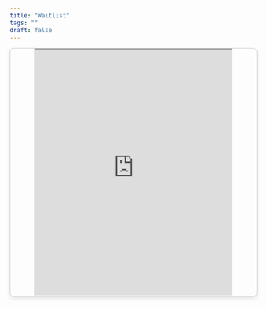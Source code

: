 ```yaml
---
title: "Waitlist"
tags: ""
draft: false
---
```


<div style="display: flex; justify-content: center; max-width: 100%; overflow: hidden; border: 1px solid #ccc; box-shadow: 0 4px 8px rgba(0, 0, 0, 0.1); border-radius: 8px;"">
    <iframe src="https://docs.google.com/spreadsheets/d/1TDw4-oMK2cisbAnKpHYRmT-5Bs-1GSZuvFxuu3ghd14/pubhtml?gid=0&amp;single=true&amp;widget=true&amp;headers=false" width= 400 height = 500></iframe>
</div>
